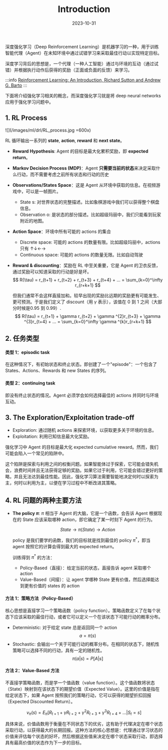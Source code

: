 ﻿---
lang: zh-CN
title: Introduction
description:
article: false
date: 2023-10-31
order: 1
---

深度强化学习（Deep Reinforcement Learning）是机器学习的一种，用于训练智能代理（Agent）在未知环境中通过试错学习来采取最佳行动以实现特定目标。

深度学习背后的思想是，一个代理（一种人工智能）通过与环境的互动（通过试错）并根据执行动作后获得的奖励（正面或负面的反馈）来学习。

:::info
[Reinforcement Learning: An Introduction, Richard Sutton and Andrew G. Barto](http://incompleteideas.net/book/RLbook2020.pdf)
:::

下面将介绍强化学习相关的概念，而深度强化学习就是将 deep neural networks 应用于强化学习问题中。


## 1. RL Process

![](/images/ml/drl/RL_process.jpg =600x)

RL 循环输出一系列的 **state**, **action**, **reward** 和 **next state**。

- **Reward Hypothesis**: Agent 的目标是最大化累积奖励，即 **expected return**。
- **Markov Decision Process (MDP)**：Agent **只需要当前的状态**来决定采取什么行动，而不需要考虑之前所有状态和行动的历史
- **Observations/States Space**：这是 Agent 从环境中获取的信息。在视频游戏中，可以是一帧图片。
    - State s: 对世界状态的完整描述。比如象棋游戏中我们可以获得整个棋盘信息。
    - Observation o: 是状态的部分描述。比如超级玛丽中，我们只能看到玩家附近的地图。
- **Action Space**：环境中所有可能的 actions 的集合
    - Discrete space: 可能的 actions 的数量有限。比如超级玛丽中，actions 只有 ↑↓←→
    - Continuous space: 可能的 actions 的数量无限。比如自动驾驶
- **Reward & discounting**：奖励在 RL 中至关重要，它是 Agent 的卫衣反馈，通过奖励可以知道采取的行动是好是坏。
    $$
    R(\tau) = r_{t+1} + r_{t+2} + r_{t+3} + r_{t+4} + ...
            = \sum_{k=0}^\infty r_{r+k+1}
    $$

    但我们通常不会这样直接加和。较早出现的奖励比远期的奖励更有可能发生、更可预测。于是我们定义了 discount（用 $\gamma$ 表示），该值在 0 到 1 之间（大部分时候是0.95 到 0.99）.
    $$
    R(\tau) = r_{t+1} + \gamma r_{t+2} + \gamma ^{2}r_{t+3} + \gamma ^{3}r_{t+4} + ...
            = \sum_{k=0}^\infty \gamma ^{k}r_{r+k+1}
    $$

## 2. 任务类型

#### 类型 1：episodic task

在这种情况下，有初始状态和终止状态。即创建了一个"episode"：一个包含了 States、Actions、Rewards 和 new States 的序列。

#### 类型 2：continuing task

即没有终止状态的情况。Agent 必须学会如何选择最佳的 actions 并同时与环境互动。

## 3. The Exploration/Exploitation trade-off

- Exploration: 通过随机 actions 来探索环境，以获取更多关于环境的信息。
- Exploitation: 利用已知信息最大化奖励。

强化学习中 Agent 的目标是最大化 expected cumulative reward。然而，我们可能会陷入一个常见的陷阱中。

这个陷阱是探索与利用之间的权衡问题。如果智能体过于探索，它可能会错失机会，浪费时间并且无法获得足够的奖励。如果它过于利用，它可能会错过更好的策略，并且无法达到最佳性能。因此，强化学习算法需要智能地决定何时以探索为主，何时以利用为主，以便在学习过程中不断改进其策略。

## 4. RL 问题的两种主要方法

- **The policy $\pi$**: $\pi$ 相当于 Agent 的大脑，它是一个函数，会告诉 Agent 根据现在的 State 应该采取哪种 action，即它确定了某一时刻下 Agent 的行为。

    $$
    State \rightarrow \pi (State) \rightarrow Action
    $$

    policy 是我们要学的函数，我们的目标就是找到最佳的 policy $\pi ^ {*}$，即当 agent 按照它的计算会得到最大的 expected return。

    训练得到 $\pi ^ {*}$ 的方法：
    - Policy-Based（直接）：给定当前的状态，直接告诉 agent 采取哪个 action
    - Value-Based（间接）：让 agent 学哪种 State 更有价值，然后选择能达到更有价值的 states 的 action



#### 方法 1：策略方法（Policy-Based）

核心思想是直接学习一个策略函数（policy function）。策略函数定义了在每个状态下应该采取的最佳行动，或者它可以定义一个在该状态下可能行动的概率分布。

- Deterministic: 对于给定 state 总是返回同一个 action
    $$
    a = \pi (s)
    $$
- Stochastic: 会输出一个关于可能行动的概率分布。在相同的状态下，随机性策略可以选择不同的行动，具有一定的随机性。
    $$
    \pi (a|s) = P[A|s]
    $$

#### 方法 2：Value-Based 方法

不直接学策略函数，而是学一个值函数（value function）。这个值函数将状态（State）映射到在该状态下的期望价值（Expected Value）。这里的价值是指在给定状态下，如果 Agent 按照我们的策略行动，它可以获得的期望折扣回报（Expected Discounted Return）。

$$
v_\pi(s) = E_\pi[R_{t+1} + \gamma R_{t+2} + \gamma ^{2}R_{t+3} + \gamma ^{3}R_{t+4} + ...| S_t=s]
$$

具体来说，价值函数用于衡量在不同状态下的优劣，这有助于代理决定在哪个状态采取行动，以获得最大的长期回报。这种方法的核心思想是：代理通过学习状态的价值来评估每个状态的好坏，然后根据这些值来决定在哪个状态采取行动，即选择具有最高价值的状态作为下一步的目标。


